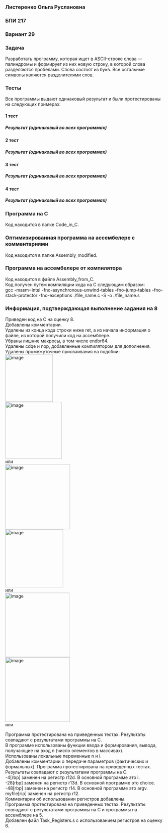 ### Листеренко Ольга Руслановна ###
### БПИ 217 ###
  
### Вариант 29 ###
### Задача ###
Разработать программу, которая ищет в ASCII-строке слова — палиндромы и формирует из них новую строку, в которой слова разделяются пробелами. Слова состоят из букв. Все остальные символы являются разделителями слов.  
    
### Тесты ###
Все программы выдают одинаковый результат и были протестированы на следующих примерах:  
#### 1 тест ####
  
  
##### Результат (одинаковый во всех программах) #####
  

#### 2 тест ####
  
##### Результат (одинаковый во всех программах) #####
  

#### 3 тест ####
  
##### Результат (одинаковый во всех программах) #####
  

#### 4 тест ####
  
##### Результат (одинаковый во всех программах) #####
  
    
### Программа на C ###
Код находится в папке Code_in_C.  
  
### Оптимизированная программа на ассембелере с комментариями ### 
Код находится в папке Assembly_modified.  
   
### Программа на ассембелере от компилятора ### 
Код находится в файле Assembly_from_C.  
Код получен путем компиляции кода на C следующим образом:  
gcc -masm=intel -fno-asynchronous-unwind-tables -fno-jump-tables -fno-stack-protector -fno-exceptions ./file_name.c -S -o ./file_name.s
  
### Информация, подтверждающая выполнение задания на 8 ###
Приведен код на C на оценку 8.  
Добавлены комментарии.  
Удалены из конца кода строки ниже ret, а из начала информация о файле, из которой получили код на ассемблере.  
Убраны лишние макросы, в том числе endbr64.    
Удалены cdqe и nop, добавленные компилятором для дополнения.  
Удалены промежуточные присваивания на подобии:  
<img width="151" alt="image" src="https://user-images.githubusercontent.com/57359954/200162263-9bbf45f8-cef4-4c22-a298-bba1cd8c2154.png">  
<img width="180" alt="image" src="https://user-images.githubusercontent.com/57359954/200162287-fd5b32b1-9454-4762-a81c-19b18b748944.png">  
или  
<img width="206" alt="image" src="https://user-images.githubusercontent.com/57359954/200162943-fcd441b2-3f04-4593-894f-d792313ba688.png">  
<img width="184" alt="image" src="https://user-images.githubusercontent.com/57359954/200162977-5a3a157a-adde-41ab-81ab-32c99dbe74d8.png">  
или  
<img width="204" alt="image" src="https://user-images.githubusercontent.com/57359954/200165522-b875b501-484c-48f3-afde-2f32024b0bb1.png">  
<img width="205" alt="image" src="https://user-images.githubusercontent.com/57359954/200165560-70d15e6e-c221-4955-947d-85e72592cc69.png">  
или  
  
Программа протестирована на приведенных тестах. Результаты совпадают с результатами программы на C.  
В программе использованы функции ввода и формирования, вывода, получающие на вход n (число элементов в массивах).  
Использованы локальные переменные n и i.  
Добавлены комментарии о передаче параметров (фактических и формальных).
Программа протестирована на приведенных тестах. Результаты совпадают с результатами программы на C.  
-4[rbp] заменен на регистр r12d. В основной программе это i.  
-28[rbp] заменен на регистр r13d. В основной программе это choice.  
-48[rbp] заменен на регистр r14. В основной программе это argv.  
myfile[rip] заменен на регистр r12.  
Комментарии об использовании регистров добавлены.  
Программа протестирована на приведенных тестах. Результаты совпадают с результатами программы на C и программы на ассемблере на 5.  
Добавлен файл Task_Registers.s с использованием регистров на оценку 6.
